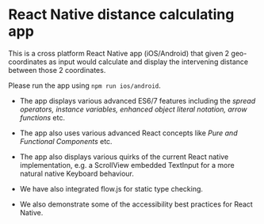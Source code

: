 # **React Native distance calculating app**

This is a cross platform React Native app (iOS/Android) that given 2 geo-coordinates as input would calculate and display the intervening distance between those 2 coordinates.

Please run the app using `npm run ios/android`.

- The app displays various advanced ES6/7 features including the *spread operators, instance variables, enhanced object literal notation, arrow functions* etc. 

- The app also uses various advanced React concepts like *Pure and Functional Components* etc.

- The app also displays various quirks of the current React native implementation, e.g. a ScrollView embedded TextInput for a more natural native Keyboard behaviour.

- We have also integrated flow.js for static type checking. 

- We also demonstrate some of the accessibility best practices for React Native.